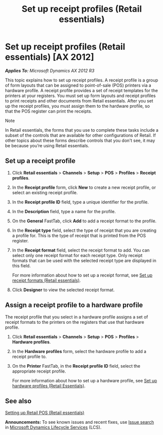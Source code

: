 ﻿---
title: Set up receipt profiles (Retail essentials)
TOCTitle: Set up receipt profiles (Retail essentials)
ms:assetid: 78cb4bd5-e0fb-4e40-8d34-79b01770421c
ms:mtpsurl: https://technet.microsoft.com/en-us/library/Dn736900(v=AX.60)
ms:contentKeyID: 62200377
ms.date: 08/15/2014
mtps_version: v=AX.60
---

# Set up receipt profiles (Retail essentials) [AX 2012]


_**Applies To:** Microsoft Dynamics AX 2012 R3_

This topic explains how to set up receipt profiles. A receipt profile is a group of form layouts that can be assigned to point-of-sale (POS) printers via a hardware profile. A receipt profile provides a set of receipt templates for the printers at your registers. You must set up form layouts and receipt profiles to print receipts and other documents from Retail essentials. After you set up the receipt profiles, you must assign them to the hardware profile, so that the POS register can print the receipts.


> [!NOTE]
> <P>In Retail essentials, the forms that you use to complete these tasks include a subset of the controls that are available for other configurations of Retail. If other topics about these forms describe controls that you don't see, it may be because you’re using Retail essentials.</P>



## Set up a receipt profile

1.  Click **Retail essentials** \> **Channels** \> **Setup** \> **POS** \> **Profiles** \> **Receipt profiles**.

2.  In the **Receipt profile** form, click **New** to create a new receipt profile, or select an existing receipt profile.

3.  In the **Receipt profile ID** field, type a unique identifier for the profile.

4.  In the **Description** field, type a name for the profile.

5.  On the **General** FastTab, click **Add** to add a receipt format to the profile.

6.  In the **Receipt type** field, select the type of receipt that you are creating a profile for. This is the type of receipt that is printed from the POS register.

7.  In the **Receipt format** field, select the receipt format to add. You can select only one receipt format for each receipt type. Only receipt formats that can be used with the selected receipt type are displayed in this field.
    
    For more information about how to set up a receipt format, see [Set up receipt formats (Retail essentials)](set-up-receipt-formats-retail-essentials.md).

8.  Click **Designer** to view the selected receipt format.

## Assign a receipt profile to a hardware profile

The receipt profile that you select in a hardware profile assigns a set of receipt formats to the printers on the registers that use that hardware profile.

1.  Click **Retail essentials** \> **Channels** \> **Setup** \> **POS** \> **Profiles** \> **Hardware profiles**.

2.  In the **Hardware profiles** form, select the hardware profile to add a receipt profile to.

3.  On the **Printer** FastTab, in the **Receipt profile ID** field, select the appropriate receipt profile.
    
    For more information about how to set up a hardware profile, see [Set up hardware profiles (Retail Essentials)](set-up-hardware-profiles-retail-essentials.md).

## See also

[Setting up Retail POS (Retail essentials)](setting-up-retail-pos-retail-essentials.md)

  
**Announcements:** To see known issues and recent fixes, use [Issue search](http://go.microsoft.com/fwlink/?linkid=389258) in [Microsoft Dynamics Lifecycle Services](http://go.microsoft.com/fwlink/?linkid=306505) (LCS).


